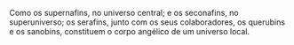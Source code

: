 ﻿Como os supernafins, no universo central; e os seconafins, no superuniverso; os serafins, junto com os seus colaboradores, os querubins e os sanobins, constituem o corpo angélico de um universo local.